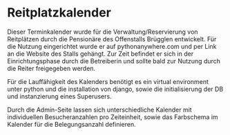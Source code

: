 # Reitplatzkalender

Dieser Terminkalender wurde für die Verwaltung/Reservierung von Reitplätzen durch die Pensionäre des Offenstalls Brügglen entwickelt.
Für die Nutzung eingerichtet wurde er auf pythonanywhere.com und per Link an die Website des Stalls gehängt.
Zur Zeit befindet er sich in der Einrichtungsphase durch die Betreiberin und sollte bald zur Nutzung durch die Reiter freigegeben werden.

Für die Lauffähigkeit des Kalenders benötigt es ein virtual environment unter python und die installation von django, sowie die initialisierung der DB und instanzierung eines Superusers.

Durch die Admin-Seite lassen sich unterschiedliche Kalender mit individuellen Besucheranzahlen pro Zeiteinheit, sowie das Farbschema im Kalender für die Belegungsanzahl definieren.





